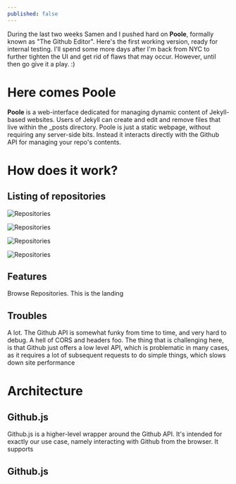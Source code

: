 ```yaml
---
published: false
---
```


During the last two weeks Samen and I pushed hard on **Poole**, formally known as "The Github Editor". Here's the first working version, ready for internal testing. I'll spend some more days after I'm back from NYC to further tighten the UI and get rid of flaws that may occur. However, until then go give it a play. :)


Here comes Poole
=================

**Poole** is a web-interface dedicated for managing dynamic content of Jekyll-based websites. Users of Jekyll can create and edit and remove files that live within the _posts directory. Poole is just a static webpage, without requiring any server-side bits. Instead it interacts directly with the Github API for managing your repo's contents. 

How does it work?
=================

Listing of repositories
-----------------


![Repositories](http://cl.ly/3p0v3b1q011w123b1O2c/Screen%20Shot%202012-05-23%20at%205.11.42%20PM.png)


![Repositories](http://f.cl.ly/items/1t2I3s2o0s3D2u1E270x/Screen%20Shot%202012-05-23%20at%205.03.29%20PM.png)

![Repositories](http://f.cl.ly/items/302m2R2l0x090h0k0s21/Screen%20Shot%202012-05-23%20at%205.03.43%20PM.png)

![Repositories](http://f.cl.ly/items/1v0a3E0C1Z3z2s3N473v/Screen%20Shot%202012-05-23%20at%205.04.01%20PM.png)


Features
-----------------

Browse Repositories. This is the landing


Troubles
-----------------

A lot. The Github API is somewhat funky from time to time, and very hard to debug. A hell of CORS and headers foo. The thing that is challenging here, is that Github just offers a low level API, which is problematic in many cases, as it requires a lot of subsequent requests to do simple things, which slows down site performance




Architecture
=================


Github.js
-----------------

Github.js is a higher-level wrapper around the Github API. It's intended for exactly our use case, namely interacting with Github from the browser. It supports

Github.js
-----------------